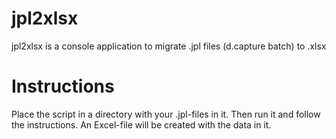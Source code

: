# jpl2xlsx

jpl2xlsx is a console application to migrate .jpl files (d.capture batch) to .xlsx

# Instructions
Place the script in a directory with your .jpl-files in it. Then run it and follow the instructions. An Excel-file will be created with the data in it.

